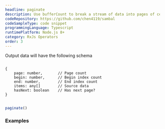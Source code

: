 ```yaml
---
headline: paginate
description: Use bufferCount to break a stream of data into pages of certain size.  Paginate will keep track of the number of pages, the begin and end index count of the items in the page.  Source data passed to paginate needs to be an array. 
codeRepository: https://github.com/chen4119/sambal
codeSampleType: code snippet
programmingLanguage: Typescript
runtimePlatform: Node.js 8+
category: RxJs Operators
order: 3
---
```


Output data will have the following schema

<pre>
<code>
{
    page: number,       // Page count
    begin: number,      // Begin index count
    end: number,        // End index count
    items: any[]        // Source data
    hasNext: boolean    // Has next page?
}
</code>
</pre>

```ts
paginate()
```

### __Examples__